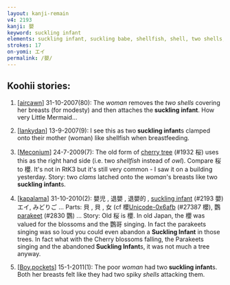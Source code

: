 ```yaml
---
layout: kanji-remain
v4: 2193
kanji: 嬰
keyword: suckling infant
elements: suckling infant, suckling babe, shellfish, shell, two shells, shell2, shellfish2, woman
strokes: 17
on-yomi: エイ
permalink: /嬰/
---
```


## Koohii stories: 

1) [<a href="http://kanji.koohii.com/profile/aircawn">aircawn</a>] 31-10-2007(80): The <em>woman</em> removes the <em>two shells</em> covering her breasts (for modesty) and then attaches the<strong> suckling infant</strong>. How very Little Mermaid...

2) [<a href="http://kanji.koohii.com/profile/lankydan">lankydan</a>] 13-9-2007(9): I see this as two<strong> suckling infant</strong>s clamped onto their mother (woman) like shellfish when breastfeeding.

3) [<a href="http://kanji.koohii.com/profile/Meconium">Meconium</a>] 24-7-2009(7): The old form of <a href="../v4/1932.html">cherry tree</a> (#1932 桜) uses this as the right hand side (i.e. two <em>shellfish</em> instead of <em>owl</em>). Compare 桜 to 櫻. It&#039;s not in RtK3 but it&#039;s still very common - I saw it on a building yesterday. Story: two <em>clams</em> latched onto the <em>woman</em>&#039;s breasts like two<strong> suckling infant</strong>s.

4) [<a href="http://kanji.koohii.com/profile/kapalama">kapalama</a>] 31-10-2010(2): 嬰児 , 退嬰 , 退嬰的 , <a href="../v4/2193.html">suckling infant</a> (#2193 嬰)エイ, みどりご ... Parts: 貝 , 貝 , 女 (cf 櫻<a href="http://kanji.koohii.com/study/kanji/27387">Unicode-0x6afb</a> (#27387 櫻), 鸚 <a href="../v4/2830.html">parakeet</a> (#2830 鸚) ... Story: Old 桜 is 櫻. In old Japan, the 櫻 was valued for the blossoms and the 鸚哥 singing. In fact the parakeets singing was so loud you could even abandon a <strong>Suckling Infant</strong> in those trees. In fact what with the Cherry blossoms falling, the Parakeets singing and the abandoned<strong> Suckling Infant</strong>s, it was not much a tree anyway.

5) [<a href="http://kanji.koohii.com/profile/Boy.pockets">Boy.pockets</a>] 15-1-2011(1): The poor <em>woman</em> had two<strong> suckling infant</strong>s. Both her breasts felt like they had two spiky <em>shells</em> attacking them.

